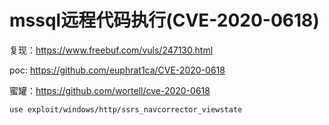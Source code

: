 # mssql远程代码执行(CVE-2020-0618)

复现：https://www.freebuf.com/vuls/247130.html

poc: https://github.com/euphrat1ca/CVE-2020-0618

蜜罐：https://github.com/wortell/cve-2020-0618



```
use exploit/windows/http/ssrs_navcorrector_viewstate
```

